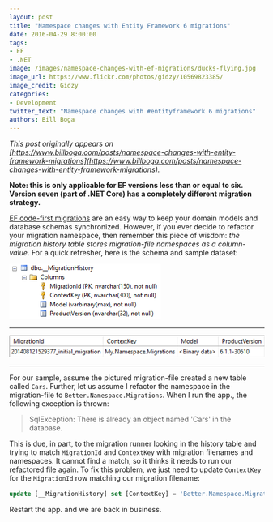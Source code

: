```yaml
---
layout: post
title: "Namespace changes with Entity Framework 6 migrations"
date: 2016-04-29 8:00:00
tags:
- EF
- .NET
image: /images/namespace-changes-with-ef-migrations/ducks-flying.jpg
image_url: https://www.flickr.com/photos/gidzy/10569823385/
image_credit: Gidzy
categories:
- Development
twitter_text: "Namespace changes with #entityframework 6 migrations"
authors: Bill Boga
---
```


*This post originally appears on [https://www.billboga.com/posts/namespace-changes-with-entity-framework-migrations](https://www.billboga.com/posts/namespace-changes-with-entity-framework-migrations).*

**Note: this is only applicable for EF versions less than or equal to six. Version seven (part of .NET Core) has a completely different migration strategy.**

[EF code-first migrations](https://msdn.microsoft.com/en-us/data/jj591621.aspx) are an easy way to keep your domain models and database schemas synchronized. However, if you ever decide to refactor your migration namespace, then remember this piece of wisdom: *the migration history table stores migration-file namespaces as a column-value*. For a quick refresher, here is the schema and sample dataset:

![EF migrations database schema](/images/namespace-changes-with-ef-migrations/ef-migrations-schema.png)

---

![EF migrations sample dataset](/images/namespace-changes-with-ef-migrations/ef-migrations-data.png)

---

For our sample, assume the pictured migration-file created a new table called `Cars`. Further, let us assume I refactor the namespace in the migration-file to `Better.Namespace.Migrations`. When I run the app., the following exception is thrown:

> SqlException: There is already an object named 'Cars' in the database.

This is due, in part, to the migration runner looking in the history table and trying to match `MigrationId` and `ContextKey` with migration filenames and namespaces. It cannot find a match, so it thinks it needs to run our refactored file again. To fix this problem, we just need to update `ContextKey` for the `MigrationId` row matching our migration filename:

```sql
update [__MigrationHistory] set [ContextKey] = 'Better.Namespace.Migrations' where [MigrationId] = '201408121529377_initial_migration';
```

Restart the app. and we are back in business.
